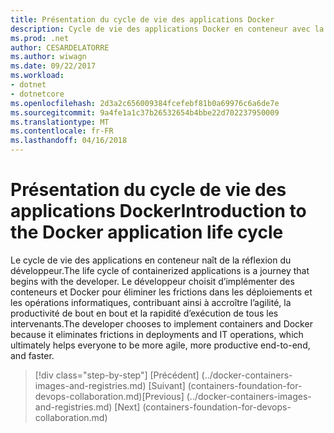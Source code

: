 ```yaml
---
title: Présentation du cycle de vie des applications Docker
description: Cycle de vie des applications Docker en conteneur avec la plateforme et les outils Microsoft
ms.prod: .net
author: CESARDELATORRE
ms.author: wiwagn
ms.date: 09/22/2017
ms.workload:
- dotnet
- dotnetcore
ms.openlocfilehash: 2d3a2c656009384fcefebf81b0a69976c6a6de7e
ms.sourcegitcommit: 9a4fe1a1c37b26532654b4bbe22d702237950009
ms.translationtype: MT
ms.contentlocale: fr-FR
ms.lasthandoff: 04/16/2018
---
```

# <a name="introduction-to-the-docker-application-life-cycle"></a><span data-ttu-id="c2608-103">Présentation du cycle de vie des applications Docker</span><span class="sxs-lookup"><span data-stu-id="c2608-103">Introduction to the Docker application life cycle</span></span>
 
<span data-ttu-id="c2608-104">Le cycle de vie des applications en conteneur naît de la réflexion du développeur.</span><span class="sxs-lookup"><span data-stu-id="c2608-104">The life cycle of containerized applications is a journey that begins with the developer.</span></span> <span data-ttu-id="c2608-105">Le développeur choisit d’implémenter des conteneurs et Docker pour éliminer les frictions dans les déploiements et les opérations informatiques, contribuant ainsi à accroître l’agilité, la productivité de bout en bout et la rapidité d’exécution de tous les intervenants.</span><span class="sxs-lookup"><span data-stu-id="c2608-105">The developer chooses to implement containers and Docker because it eliminates frictions in deployments and IT operations, which ultimately helps everyone to be more agile, more productive end-to-end, and faster.</span></span>

>[!div class="step-by-step"]
<span data-ttu-id="c2608-106">[Précédent] (../docker-containers-images-and-registries.md) [Suivant] (containers-foundation-for-devops-collaboration.md)</span><span class="sxs-lookup"><span data-stu-id="c2608-106">[Previous] (../docker-containers-images-and-registries.md) [Next] (containers-foundation-for-devops-collaboration.md)</span></span>
